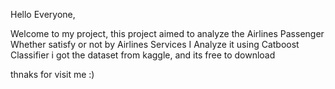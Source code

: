  Hello Everyone,
 
 Welcome to my project,
 this project aimed to analyze the Airlines Passenger Whether satisfy or not by Airlines Services
 I Analyze it using Catboost Classifier
 i got the dataset from kaggle, and its free to download
 
 thnaks for visit me :)
 
 
